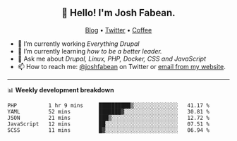 <h2 align="center">👋 Hello! I'm Josh Fabean.</h2>
<p align="center">
  <a href="https://joshfabean.com">Blog</a> •
  <a href="https://twitter.com/fabean">Twitter</a> •
  <a href="https://www.buymeacoffee.com/LSxne6Yr4">Coffee</a>
</p>

- 🔭 I’m currently working *Everything Drupal*
- 🌱 I’m currently learning *how to be a better leader.*
- 💬 Ask me about *Drupal, Linux, PHP, Docker, CSS and JavaScript*
- 📫 How to reach me: [@joshfabean](https://twitter.com/joshfabean) on Twitter or [email from my website](https://joshfabean.com).

-------

📊 **Weekly development breakdown**
<!--START_SECTION:waka-->
```text
PHP          1 hr 9 mins     ██████████▒░░░░░░░░░░░░░░   41.17 % 
YAML         52 mins         ███████▓░░░░░░░░░░░░░░░░░   30.81 % 
JSON         21 mins         ███▒░░░░░░░░░░░░░░░░░░░░░   12.72 % 
JavaScript   12 mins         ██░░░░░░░░░░░░░░░░░░░░░░░   07.51 % 
SCSS         11 mins         █▓░░░░░░░░░░░░░░░░░░░░░░░   06.94 % 
```
<!--END_SECTION:waka-->

<!--
**fabean/fabean** is a ✨ _special_ ✨ repository because its `README.md` (this file) appears on your GitHub profile.

Here are some ideas to get you started:

- 🔭 I’m currently working on ...
- 🌱 I’m currently learning ...
- 👯 I’m looking to collaborate on ...
- 🤔 I’m looking for help with ...
- 💬 Ask me about ...
- 📫 How to reach me: ...
- 😄 Pronouns: ...
- ⚡ Fun fact: ...
-->
